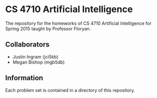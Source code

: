 # CS 4710 Artificial Intelligence
The repository for the homeworks of CS 4710 Artificial Intelligence for Spring 2015 taught by Professor Floryan.

## Collaborators
* Justin Ingram (jci5kb)
* Megan Bishop (mgb5db)

## Information
Each problem set is contained in a directory of this repository.
